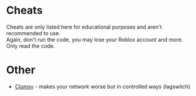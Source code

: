 # Cheats
Cheats are only listed here for educational purposes and aren't recommended to use.  
Again, don't run the code, you may lose your Roblox account and more. Only read the code.

# Other
- [Clumsy](https://github.com/jagt/clumsy) - makes your network worse but in controlled ways (lagswitch)
